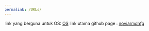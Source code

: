 ```yaml
---
permalink: /URLs/
---
```


link yang berguna untuk OS:
[OS](https://os.vlsm.org/)
link utama github page :
[noviarmdnfg](https://noviarmdnfg.github.io/os201/)
